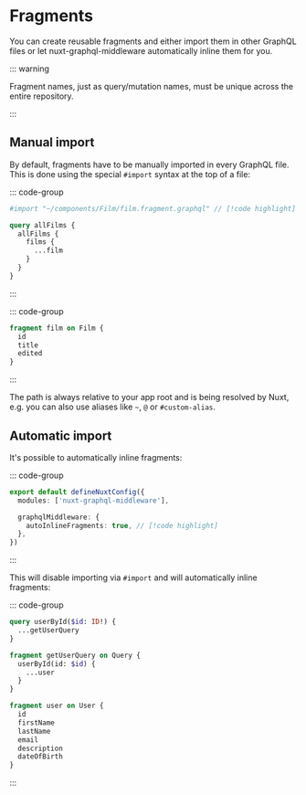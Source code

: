 # Fragments

You can create reusable fragments and either import them in other GraphQL files
or let nuxt-graphql-middleware automatically inline them for you.

::: warning

Fragment names, just as query/mutation names, must be unique across the entire
repository.

:::

## Manual import

By default, fragments have to be manually imported in every GraphQL file. This
is done using the special `#import` syntax at the top of a file:

::: code-group

```graphql [pages/allFilms.query.graphql]
#import "~/components/Film/film.fragment.graphql" // [!code highlight]

query allFilms {
  allFilms {
    films {
      ...film
    }
  }
}
```

:::

::: code-group

```graphql [components/Film/film.fragment.graphql]
fragment film on Film {
  id
  title
  edited
}
```

:::

The path is always relative to your app root and is being resolved by Nuxt, e.g.
you can also use aliases like `~`, `@` or `#custom-alias`.

## Automatic import

It's possible to automatically inline fragments:

::: code-group

```typescript [nuxt.config.ts]
export default defineNuxtConfig({
  modules: ['nuxt-graphql-middleware'],

  graphqlMiddleware: {
    autoInlineFragments: true, // [!code highlight]
  },
})
```

:::

This will disable importing via `#import` and will automatically inline
fragments:

::: code-group

```graphql [query.getUsers.graphql]
query userById($id: ID!) {
  ...getUserQuery
}
```

```graphql [fragment.getUserQuery.graphql]
fragment getUserQuery on Query {
  userById(id: $id) {
    ...user
  }
}
```

```graphql [fragment.user.graphql]
fragment user on User {
  id
  firstName
  lastName
  email
  description
  dateOfBirth
}
```

:::
